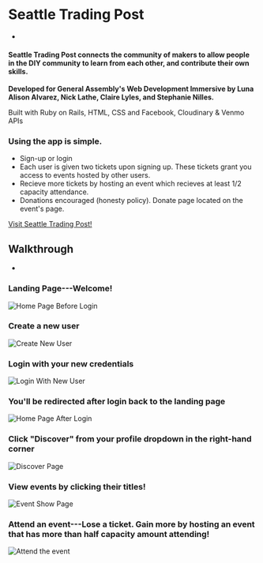 # Seattle Trading Post

-

#### Seattle Trading Post connects the community of makers to allow people in the DIY community to learn from each other, and contribute their own skills.
**Developed for General Assembly's Web Development Immersive by Luna Alison Alvarez, Nick Lathe, Claire Lyles, and Stephanie Nilles.**

Built with Ruby on Rails, HTML, CSS and Facebook, Cloudinary & Venmo APIs
### Using the app is simple.
* Sign-up or login
* Each user is given two tickets upon signing up. These tickets grant you access to events hosted by other users.
* Recieve more tickets by hosting an event which recieves at least 1/2 capacity attendance.
* Donations encouraged (honesty policy). Donate page located on the event's page.


[Visit Seattle Trading Post!](http://seattletradingpost.herokuapp.com/)


## Walkthrough

-

### Landing Page---Welcome!
![Home Page Before Login](http://oi60.tinypic.com/291hmci.jpg)

### Create a new user
![Create New User](http://oi58.tinypic.com/2a4ycxx.jpg)

### Login with your new credentials
![Login With New User](http://oi62.tinypic.com/vyruqs.jpg)

### You'll be redirected after login back to the landing page
![Home Page After Login](http://i59.tinypic.com/1hs8zc.jpg)

### Click "Discover" from your profile dropdown in the right-hand corner
![Discover Page](http://i59.tinypic.com/14j2tg2.png)

### View events by clicking their titles!
![Event Show Page](http://i58.tinypic.com/2jfkg3n.png)

### Attend an event---Lose a ticket. Gain more by hosting an event that has more than half capacity amount attending!
![Attend the event](http://i61.tinypic.com/2q9ds9f.png)

